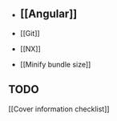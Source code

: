 - ## [[Angular]]
- [[Git]]
- [[NX]]


- [[Minify bundle size]]

## TODO
[[Cover information checklist]]
